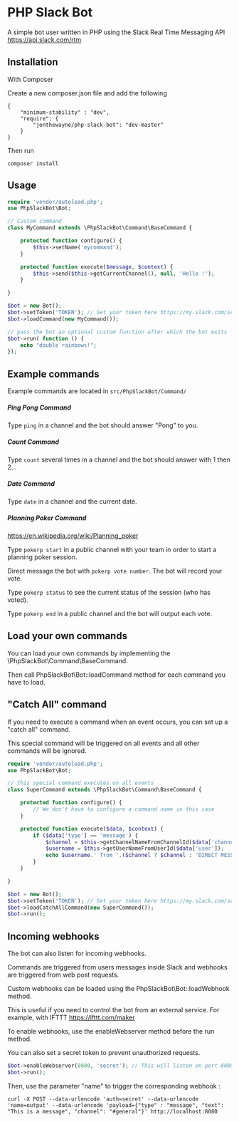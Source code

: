# PHP Slack Bot

A simple bot user written in PHP using the Slack Real Time Messaging API https://api.slack.com/rtm

## Installation
With Composer


Create a new composer.json file and add the following

    {
        "minimum-stability" : "dev",
        "require": {
            "jonthewayne/php-slack-bot": "dev-master"
        }
    }

Then run

    composer install

## Usage

```php
require 'vendor/autoload.php';
use PhpSlackBot\Bot;

// Custom command
class MyCommand extends \PhpSlackBot\Command\BaseCommand {

    protected function configure() {
        $this->setName('mycommand');
    }

    protected function execute($message, $context) {
        $this->send($this->getCurrentChannel(), null, 'Hello !');
    }

}

$bot = new Bot();
$bot->setToken('TOKEN'); // Get your token here https://my.slack.com/services/new/bot
$bot->loadCommand(new MyCommand());

// pass the bot an optional custom function after which the bot exits
$bot->run( function () {
    echo "double rainbows!";
});
```

## Example commands

Example commands are located in `src/PhpSlackBot/Command/`

##### Ping Pong Command

Type `ping` in a channel and the bot should answer "Pong" to you.

##### Count Command

Type `count` several times in a channel and the bot should answer with 1 then 2...

##### Date Command

Type `date` in a channel and the current date.

##### Planning Poker Command

https://en.wikipedia.org/wiki/Planning_poker

Type `pokerp start` in a public channel with your team in order to start a planning poker session.

Direct message the bot with `pokerp vote number`. The bot will record your vote.

Type `pokerp status` to see the current status of the session (who has voted).

Type `pokerp end` in a public channel and the bot will output each vote.

## Load your own commands

You can load your own commands by implementing the \PhpSlackBot\Command\BaseCommand.

Then call PhpSlackBot\Bot::loadCommand method for each command you have to load.

## "Catch All" command

If you need to execute a command when an event occurs, you can set up a "catch all" command.

This special command will be triggered on all events and all other commands will be ignored.

```php
require 'vendor/autoload.php';
use PhpSlackBot\Bot;

// This special command executes on all events
class SuperCommand extends \PhpSlackBot\Command\BaseCommand {

    protected function configure() {
        // We don't have to configure a command name in this case
    }

    protected function execute($data, $context) {
        if ($data['type'] == 'message') {
            $channel = $this->getChannelNameFromChannelId($data['channel']);
            $username = $this->getUserNameFromUserId($data['user']);
            echo $username.' from '.($channel ? $channel : 'DIRECT MESSAGE').' : '.$data['text'].PHP_EOL;
        }
    }

}

$bot = new Bot();
$bot->setToken('TOKEN'); // Get your token here https://my.slack.com/services/new/bot
$bot->loadCatchAllCommand(new SuperCommand());
$bot->run();
```

## Incoming webhooks

The bot can also listen for incoming webhooks.

Commands are triggered from users messages inside Slack and webhooks are triggered from web post requests.

Custom webhooks can be loaded using the PhpSlackBot\Bot::loadWebhook method.

This is useful if you need to control the bot from an external service. For example, with IFTTT https://ifttt.com/maker

To enable webhooks, use the enableWebserver method before the run method.

You can also set a secret token to prevent unauthorized requests.


```php
$bot->enableWebserver(8080, 'secret'); // This will listen on port 8080
$bot->run();
```

Then, use the parameter "name" to trigger the corresponding webhook :

```
curl -X POST --data-urlencode 'auth=secret' --data-urlencode 'name=output' --data-urlencode 'payload={"type" : "message", "text": "This is a message", "channel": "#general"}' http://localhost:8080
```
